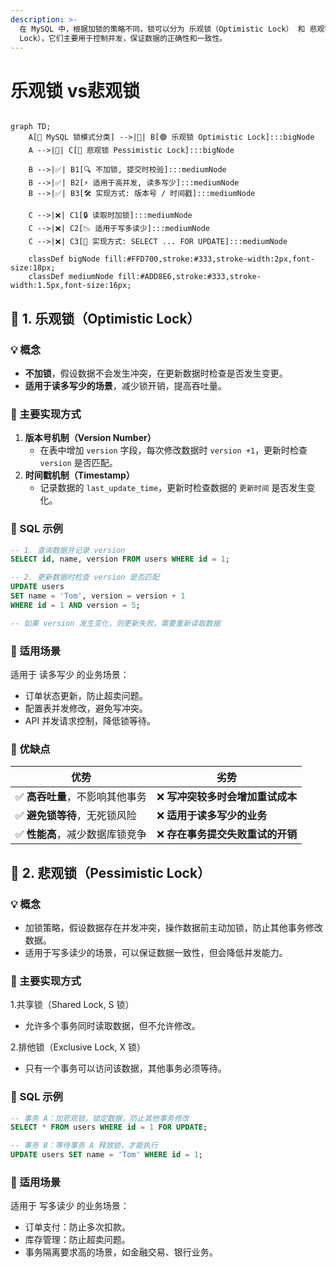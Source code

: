 ```yaml
---
description: >-
  在 MySQL 中，根据加锁的策略不同，锁可以分为 乐观锁（Optimistic Lock） 和 悲观锁（Pessimistic
  Lock），它们主要用于控制并发，保证数据的正确性和一致性。
---
```


# 乐观锁 vs悲观锁

```mermaid

graph TD;
    A[📌 MySQL 锁模式分类] -->|🔹| B[🟢 乐观锁 Optimistic Lock]:::bigNode
    A -->|🔸| C[🔴 悲观锁 Pessimistic Lock]:::bigNode

    B -->|✅| B1[🔍 不加锁, 提交时校验]:::mediumNode
    B -->|✅| B2[⚡ 适用于高并发, 读多写少]:::mediumNode
    B -->|✅| B3[🛠️ 实现方式: 版本号 / 时间戳]:::mediumNode

    C -->|❌| C1[🔒 读取时加锁]:::mediumNode
    C -->|❌| C2[📉 适用于写多读少]:::mediumNode
    C -->|❌| C3[📝 实现方式: SELECT ... FOR UPDATE]:::mediumNode

    classDef bigNode fill:#FFD700,stroke:#333,stroke-width:2px,font-size:18px;
    classDef mediumNode fill:#ADD8E6,stroke:#333,stroke-width:1.5px,font-size:16px;
```



## 🔹 1. 乐观锁（Optimistic Lock）

### 💡 概念

* **不加锁**，假设数据不会发生冲突，在更新数据时检查是否发生变更。
* **适用于读多写少的场景**，减少锁开销，提高吞吐量。

### 📌 主要实现方式

1. **版本号机制（Version Number）**
   * 在表中增加 `version` 字段，每次修改数据时 `version +1`，更新时检查 `version` 是否匹配。
2. **时间戳机制（Timestamp）**
   * 记录数据的 `last_update_time`，更新时检查数据的 `更新时间` 是否发生变化。

### 📌 SQL 示例

```sql
-- 1. 查询数据并记录 version
SELECT id, name, version FROM users WHERE id = 1;

-- 2. 更新数据时检查 version 是否匹配
UPDATE users 
SET name = 'Tom', version = version + 1 
WHERE id = 1 AND version = 5;

-- 如果 version 发生变化，则更新失败，需要重新读取数据
```

### 📌 适用场景

适用于 读多写少 的业务场景：

* 订单状态更新，防止超卖问题。
* 配置表并发修改，避免写冲突。
* API 并发请求控制，降低锁等待。

### 📌 优缺点

| **优势**             | **劣势**              |
| ------------------ | ------------------- |
| ✅ **高吞吐量**，不影响其他事务 | ❌ **写冲突较多时会增加重试成本** |
| ✅ **避免锁等待**，无死锁风险  | ❌ **适用于读多写少的业务**    |
| ✅ **性能高**，减少数据库锁竞争 | ❌ **存在事务提交失败重试的开销** |

## 🔹 2. 悲观锁（Pessimistic Lock）

### 💡 概念

* 加锁策略，假设数据存在并发冲突，操作数据前主动加锁，防止其他事务修改数据。
* 适用于写多读少的场景，可以保证数据一致性，但会降低并发能力。

### 📌 主要实现方式

1.共享锁（Shared Lock, S 锁）

* 允许多个事务同时读取数据，但不允许修改。

2.排他锁（Exclusive Lock, X 锁）

* 只有一个事务可以访问该数据，其他事务必须等待。

### 📌 SQL 示例

```sql
-- 事务 A：加悲观锁，锁定数据，防止其他事务修改
SELECT * FROM users WHERE id = 1 FOR UPDATE;

-- 事务 B：等待事务 A 释放锁，才能执行
UPDATE users SET name = 'Tom' WHERE id = 1;
```

### 📌 适用场景

适用于 写多读少 的业务场景：

* 订单支付：防止多次扣款。
* 库存管理：防止超卖问题。
* 事务隔离要求高的场景，如金融交易、银行业务。





